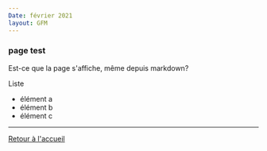 ```yaml
---
Date: février 2021
layout: GFM
---
```


### page test

Est-ce que la page s'affiche, même depuis markdown?

Liste
- élément a
- élément b
- élément c

***
[Retour à l'accueil](https://www.antoinesweeney.com)
